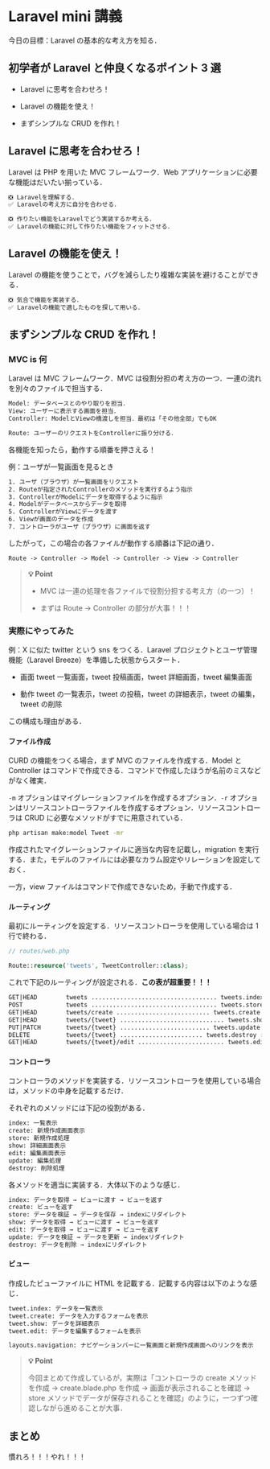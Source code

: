 # Laravel mini 講義

今日の目標：Laravel の基本的な考え方を知る．

## 初学者が Laravel と仲良くなるポイント 3 選

-   Laravel に思考を合わせろ！

-   Laravel の機能を使え！

-   まずシンプルな CRUD を作れ！

## Laravel に思考を合わせろ！

Laravel は PHP を用いた MVC フレームワーク．Web アプリケーションに必要な機能はだいたい揃っている．

```txt
❎ Laravelを理解する．
✅ Laravelの考え方に自分を合わせる．

❎ 作りたい機能をLaravelでどう実装するか考える．
✅ Laravelの機能に対して作りたい機能をフィットさせる．
```

## Laravel の機能を使え！

Laravel の機能を使うことで，バグを減らしたり複雑な実装を避けることができる．

```txt
❎ 気合で機能を実装する．
✅ Laravelの機能で適したものを探して用いる．
```

## まずシンプルな CRUD を作れ！

### MVC is 何

Laravel は MVC フレームワーク．MVC は役割分担の考え方の一つ．一連の流れを別々のファイルで担当する．

```txt
Model: データベースとのやり取りを担当．
View: ユーザーに表示する画面を担当．
Controller: ModelとViewの橋渡しを担当．最初は「その他全部」でもOK

Route: ユーザーのリクエストをControllerに振り分ける．
```

各機能を知ったら，動作する順番を押さえる！

例：ユーザが一覧画面を見るとき

```txt
1. ユーザ（ブラウザ）が一覧画面をリクエスト
2. Routeが指定されたControllerのメソッドを実行するよう指示
3. ControllerがModelにデータを取得するように指示
4. Modelがデータベースからデータを取得
5. ControllerがViewにデータを渡す
6. Viewが画面のデータを作成
7. コントローラがユーザ（ブラウザ）に画面を返す
```

したがって，この場合の各ファイルが動作する順番は下記の通り．

```txt
Route -> Controller -> Model -> Controller -> View -> Controller
```

> **💡 Point**
>
> -   MVC は一連の処理を各ファイルで役割分担する考え方（の一つ）！
>
> -   まずは Route → Controller の部分が大事！！！

### 実際にやってみた

例：X に似た twitter という sns をつくる．Laravel プロジェクトとユーザ管理機能（Laravel Breeze）を準備した状態からスタート．

-   画面 tweet 一覧画面，tweet 投稿画面，tweet 詳細画面，tweet 編集画面

-   動作 tweet の一覧表示，tweet の投稿，tweet の詳細表示，tweet の編集，tweet の削除

この構成も理由がある．

#### ファイル作成

CURD の機能をつくる場合，まず MVC のファイルを作成する．Model と Controller はコマンドで作成できる．コマンドで作成したほうが名前のミスなどがなく確実．

`-m` オプションはマイグレーションファイルを作成するオプション．`-r` オプションはリソースコントローラファイルを作成するオプション．リソースコントローラは CRUD に必要なメソッドがすでに用意されている．

```bash
php artisan make:model Tweet -mr
```

作成されたマイグレーションファイルに適当な内容を記載し，migration を実行する．また，モデルのファイルには必要なカラム設定やリレーションを設定しておく．

一方，view ファイルはコマンドで作成できないため，手動で作成する．

#### ルーティング

最初にルーティングを設定する．リソースコントローラを使用している場合は 1 行で終わる．

```php
// routes/web.php

Route::resource('tweets', TweetController::class);
```

これで下記のルーティングが設定される．**この表が超重要！！！**

```txt
GET|HEAD        tweets ................................... tweets.index › TweetController@index
POST            tweets ................................... tweets.store › TweetController@store
GET|HEAD        tweets/create .......................... tweets.create › TweetController@create
GET|HEAD        tweets/{tweet} ............................. tweets.show › TweetController@show
PUT|PATCH       tweets/{tweet} ......................... tweets.update › TweetController@update
DELETE          tweets/{tweet} ....................... tweets.destroy › TweetController@destroy
GET|HEAD        tweets/{tweet}/edit ........................ tweets.edit › TweetController@edit
```

#### コントローラ

コントローラのメソッドを実装する．リソースコントローラを使用している場合は，メソッドの中身を記載するだけ．

それぞれのメソッドには下記の役割がある．

```txt
index: 一覧表示
create: 新規作成画面表示
store: 新規作成処理
show: 詳細画面表示
edit: 編集画面表示
update: 編集処理
destroy: 削除処理
```

各メソッドを適当に実装する．大体以下のような感じ．

```txt
index: データを取得 → ビューに渡す → ビューを返す
create: ビューを返す
store: データを検証 → データを保存 → indexにリダイレクト
show: データを取得 → ビューに渡す → ビューを返す
edit: データを取得 → ビューに渡す → ビューを返す
update: データを検証 → データを更新 → indexリダイレクト
destroy: データを削除 → indexにリダイレクト
```

#### ビュー

作成したビューファイルに HTML を記載する．記載する内容は以下のような感じ．

```txt
tweet.index: データを一覧表示
tweet.create: データを入力するフォームを表示
tweet.show: データを詳細表示
tweet.edit: データを編集するフォームを表示

layouts.navigation: ナビゲーションバーに一覧画面と新規作成画面へのリンクを表示
```

> **💡 Point**
>
> 今回まとめて作成しているが，実際は「コントローラの create メソッドを作成 → create.blade.php を作成 → 画面が表示されることを確認 → store メソッドでデータが保存されることを確認」のように，一つずつ確認しながら進めることが大事．

## まとめ

慣れろ！！！やれ！！！
